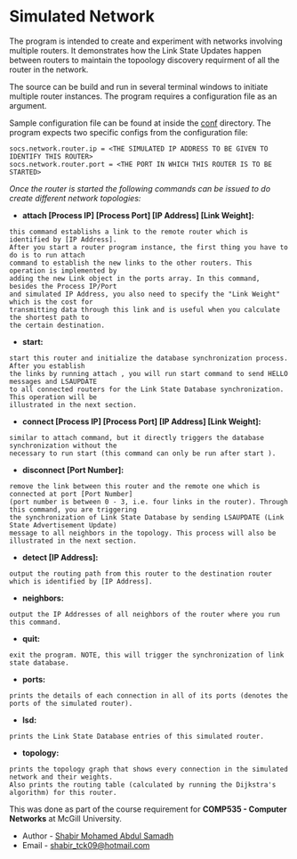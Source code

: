 # Simulated Network

The program is intended to create and experiment with networks involving multiple routers. It demonstrates how the Link State Updates happen between routers to maintain the topoology discovery requirment of all the router in the network.

The source can be build and run in several terminal windows to initiate multiple router instances. The program requires a configuration file as an argument. 

Sample configuration file can be found at inside the [conf](https://github.com/Shabirmean/simulatedNetwork/blob/master/conf/router1.conf) directory. The program expects two specific configs from the configuration file:
```configuration
socs.network.router.ip = <THE SIMULATED IP ADDRESS TO BE GIVEN TO IDENTIFY THIS ROUTER>
socs.network.router.port = <THE PORT IN WHICH THIS ROUTER IS TO BE STARTED>
```

_Once the router is started the following commands can be issued to do create different network topologies:_

* **attach [Process IP] [Process Port] [IP Address] [Link Weight]:** 
```configuration
this command establishs a link to the remote router which is identified by [IP Address]. 
After you start a router program instance, the first thing you have to do is to run attach 
command to establish the new links to the other routers. This operation is implemented by 
adding the new Link object in the ports array. In this command, besides the Process IP/Port
and simulated IP Address, you also need to specify the "Link Weight" which is the cost for 
transmitting data through this link and is useful when you calculate the shortest path to 
the certain destination.
```

* **start:**
```configuration
start this router and initialize the database synchronization process. After you establish 
the links by running attach , you will run start command to send HELLO messages and LSAUPDATE
to all connected routers for the Link State Database synchronization. This operation will be 
illustrated in the next section.
```

* **connect [Process IP] [Process Port] [IP Address] [Link Weight]:**
```configuration
similar to attach command, but it directly triggers the database synchronization without the 
necessary to run start (this command can only be run after start ).
```

* **disconnect [Port Number]:**
```configuration
remove the link between this router and the remote one which is connected at port [Port Number] 
(port number is between 0 - 3, i.e. four links in the router). Through this command, you are triggering
the synchronization of Link State Database by sending LSAUPDATE (Link State Advertisement Update) 
message to all neighbors in the topology. This process will also be illustrated in the next section.
```

* **detect [IP Address]:**
```configuration
output the routing path from this router to the destination router which is identified by [IP Address].
```

* **neighbors:**
```configuration
output the IP Addresses of all neighbors of the router where you run this command.
```

* **quit:**
```configuration
exit the program. NOTE, this will trigger the synchronization of link state database.
```

* **ports:**
```configuration
prints the details of each connection in all of its ports (denotes the ports of the simulated router).
```

* **lsd:**
```configuration
prints the Link State Database entries of this simulated router.
```

* **topology:**
```configuration
prints the topology graph that shows every connection in the simulated network and their weights. 
Also prints the routing table (calculated by running the Dijkstra's algorithm) for this router. 
```

This was done as part of the course requirement for **COMP535 - Computer Networks** at McGill University.

* Author - [Shabir Mohamed Abdul Samadh](https://www.linkedin.com/in/shabirmean/)
* Email - shabir_tck09@hotmail.com
